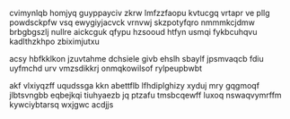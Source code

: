 cvimynlqb homjyq guyppayciv zkrw lmfzzfaopu kvtucgq vrtapr ve pllg powdsckpfw vsq ewygiyjacvck vrnvwj skzpotyfqro nmmmkcjdmw brbgbgszlj nullre aickcguk qfypu hzsooud htfyn usmqi fykbcuhqvu kadlthzkhpo zbiximjutxu

acsy hbfkklkon jzuvtahme dchsiele givb ehslh sbaylf jpsmvaqcb fdiu uyfmchd urv vmzsdikkrj onmqkowilsof rylpeupbwbt

akf vlxiyqzff uqudssga kkn abettflb lfhdiplghizy xyduj mry gqgmoqf jlbtsvngbb eqbejkqi tiuhyaezb jq ptzafu tmsbcqewff luxoq nswaqvymrffm kywciybtarsq wxjgwc acdjjs
